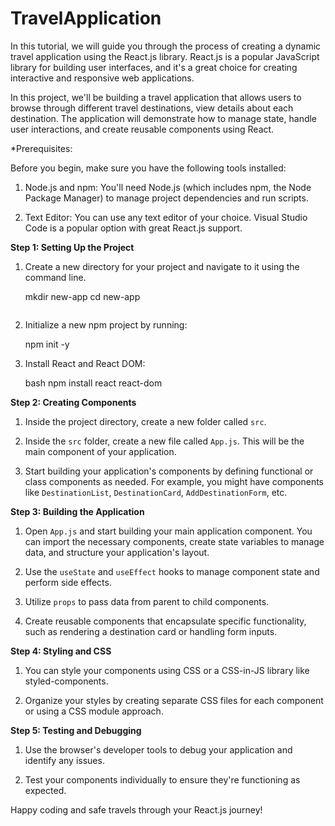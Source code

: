 # TravelApplication

In this tutorial, we will guide you through the process of creating a dynamic travel application using the React.js library. React.js is a popular JavaScript library for building user interfaces, and it's a great choice for creating interactive and responsive web applications.

In this project, we'll be building a travel application that allows users to browse through different travel destinations, view details about each destination. The application will demonstrate how to manage state, handle user interactions, and create reusable components using React.

*Prerequisites:

Before you begin, make sure you have the following tools installed:

1. Node.js and npm: You'll need Node.js (which includes npm, the Node Package Manager) to manage project dependencies and run scripts.

2. Text Editor: You can use any text editor of your choice. Visual Studio Code is a popular option with great React.js support.

**Step 1: Setting Up the Project**

1. Create a new directory for your project and navigate to it using the command line.
   

   mkdir new-app
   cd new-app
   ```

2. Initialize a new npm project by running:
   
   
   npm init -y
  

3. Install React and React DOM:
   
   bash
   npm install react react-dom
   

**Step 2: Creating Components**

1. Inside the project directory, create a new folder called `src`.

2. Inside the `src` folder, create a new file called `App.js`. This will be the main component of your application.

3. Start building your application's components by defining functional or class components as needed. For example, you might have components like `DestinationList`, `DestinationCard`, `AddDestinationForm`, etc.

**Step 3: Building the Application**

1. Open `App.js` and start building your main application component. You can import the necessary components, create state variables to manage data, and structure your application's layout.

2. Use the `useState` and `useEffect` hooks to manage component state and perform side effects.

3. Utilize `props` to pass data from parent to child components.

4. Create reusable components that encapsulate specific functionality, such as rendering a destination card or handling form inputs.

**Step 4: Styling and CSS**

1. You can style your components using CSS or a CSS-in-JS library like styled-components.

2. Organize your styles by creating separate CSS files for each component or using a CSS module approach.

**Step 5: Testing and Debugging**

1. Use the browser's developer tools to debug your application and identify any issues.

2. Test your components individually to ensure they're functioning as expected.



Happy coding and safe travels through your React.js journey!

